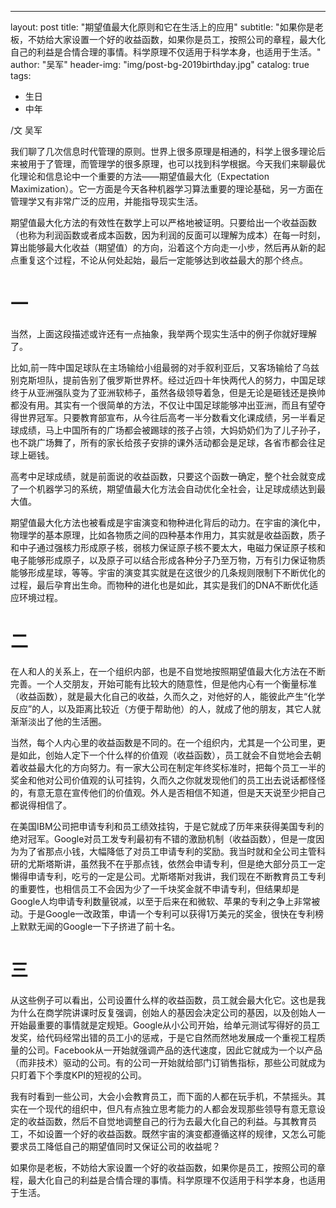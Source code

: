 ---
layout: post
title: "期望值最大化原则和它在生活上的应用"
subtitle: "如果你是老板，不妨给大家设置一个好的收益函数，如果你是员工，按照公司的章程，最大化自己的利益是合情合理的事情。科学原理不仅适用于科学本身，也适用于生活。"
author: "吴军"
header-img: "img/post-bg-2019birthday.jpg"
catalog: true
tags:
  - 生日
  - 中年

/文 吴军

我们聊了几次信息时代管理的原则。世界上很多原理是相通的，科学上很多理论后来被用于了管理，而管理学的很多原理，也可以找到科学根据。今天我们来聊最优化理论和信息论中一个重要的方法——期望值最大化（Expectation Maximization）。它一方面是今天各种机器学习算法重要的理论基础，另一方面在管理学又有非常广泛的应用，并能指导现实生活。

期望值最大化方法的有效性在数学上可以严格地被证明。只要给出一个收益函数（也称为利润函数或者成本函数，因为利润的反面可以理解为成本）在每一时刻，算出能够最大化收益（期望值）的方向，沿着这个方向走一小步，然后再从新的起点重复这个过程，不论从何处起始，最后一定能够达到收益最大的那个终点。

# 一
当然，上面这段描述或许还有一点抽象，我举两个现实生活中的例子你就好理解了。

比如,前一阵中国足球队在主场输给小组最弱的对手叙利亚后，又客场输给了乌兹别克斯坦队，提前告别了俄罗斯世界杯。经过近四十年快两代人的努力，中国足球终于从亚洲强队变为了亚洲软柿子，虽然各级领导着急，但是无论是砸钱还是换帅都没有用。其实有一个很简单的方法，不仅让中国足球能够冲出亚洲，而且有望夺得世界冠军。只要教育部宣布，从今往后高考一半分数看文化课成绩，另一半看足球成绩，马上中国所有的广场都会被踢球的孩子占领，大妈奶奶们为了儿子孙子，也不跳广场舞了，所有的家长给孩子安排的课外活动都会是足球，各省市都会往足球上砸钱。

高考中足球成绩，就是前面说的收益函数，只要这个函数一确定，整个社会就变成了一个机器学习的系统，期望值最大化方法会自动优化全社会，让足球成绩达到最大值。

期望值最大化方法也被看成是宇宙演变和物种进化背后的动力。在宇宙的演化中，物理学的基本原理，比如各物质之间的四种基本作用力，其实就是收益函数，质子和中子通过强核力形成原子核，弱核力保证原子核不要太大，电磁力保证原子核和电子能够形成原子，以及原子可以结合形成各种分子乃至万物，万有引力保证物质能够形成星球，等等。宇宙的演变其实就是在这很少的几条规则限制下不断优化的过程，最后孕育出生命。而物种的进化也是如此，其实是我们的DNA不断优化适应环境过程。

# 二
在人和人的关系上，在一个组织内部，也是不自觉地按照期望值最大化方法在不断完善。一个人交朋友，开始可能有比较大的随意性，但是他内心有一个衡量标准（收益函数），就是最大化自己的收益，久而久之，对他好的人，能彼此产生“化学反应”的人，以及距离比较近（方便于帮助他）的人，就成了他的朋友，其它人就渐渐淡出了他的生活圈。

当然，每个人内心里的收益函数是不同的。在一个组织内，尤其是一个公司里，更是如此，创始人定下一个什么样的价值观（收益函数），员工就会不自觉地会去朝着收益最大化的方向努力。有一家大公司在制定年终奖标准时，把每个员工一半的奖金和他对公司价值观的认可挂钩，久而久之你就发现他们的员工出去说话都怪怪的，有意无意在宣传他们的价值观。外人是否相信不知道，但是天天说至少把自己都说得相信了。

在美国IBM公司把申请专利和员工绩效挂钩，于是它就成了历年来获得美国专利的绝对冠军。Google对员工发专利最初有不错的激励机制（收益函数），但是一度因为为了省那点小钱，大幅降低了对员工申请专利的奖励。我当时就和全公司主管科研的尤斯塔斯讲，虽然我不在乎那点钱，依然会申请专利，但是绝大部分员工一定懒得申请专利，吃亏的一定是公司。尤斯塔斯对我讲，我们现在不断教育员工专利的重要性，也相信员工不会因为少了一千块奖金就不申请专利，但结果却是Google人均申请专利数量锐减，以至于后来在和微软、苹果的专利之争上非常被动。于是Google一改政策，申请一个专利可以获得1万美元的奖金，很快在专利榜上默默无闻的Google一下子挤进了前十名。

# 三
从这些例子可以看出，公司设置什么样的收益函数，员工就会最大化它。这也是我为什么在商学院讲课时反复强调，创始人的基因会决定公司的基因，以及创始人一开始最重要的事情就是定规矩。Google从小公司开始，给单元测试写得好的员工发奖，给代码经常出错的员工小的惩戒，于是它自然而然地发展成一个重视工程质量的公司。Facebook从一开始就强调产品的迭代速度，因此它就成为一个以产品（而非技术）驱动的公司。有的公司一开始就给部门订销售指标，那些公司就成为只盯着下个季度KPI的短视的公司。

我有时看到一些公司，大会小会教育员工，而下面的人都在玩手机，不禁摇头。其实在一个现代的组织中，但凡有点独立思考能力的人都会发现那些领导有意无意设定的收益函数，然后不自觉地调整自己的行为去最大化自己的利益。与其教育员工，不如设置一个好的收益函数。既然宇宙的演变都遵循这样的规律，又怎么可能要求员工降低自己的期望值同时又保证公司的收益呢？

如果你是老板，不妨给大家设置一个好的收益函数，如果你是员工，按照公司的章程，最大化自己的利益是合情合理的事情。科学原理不仅适用于科学本身，也适用于生活。